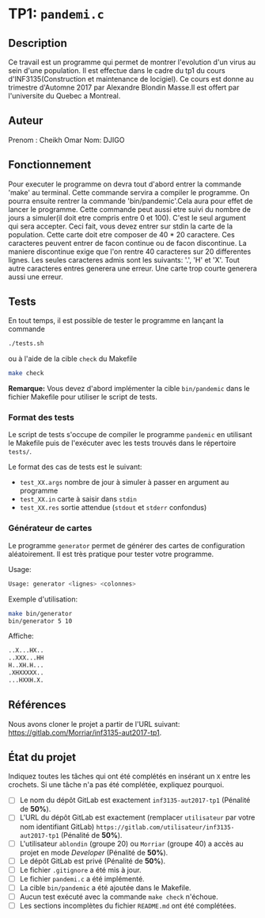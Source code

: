 # TP1: `pandemi.c`

## Description

Ce travail est un programme qui permet de montrer l'evolution d'un virus au sein d'une population.
Il est effectue dans le cadre du tp1 du cours d'INF3135(Construction et maintenance de locigiel).
Ce cours est donne au trimestre d'Automne 2017 par Alexandre Blondin Masse.Il est offert par 
l'universite du Quebec a Montreal.

## Auteur

Prenom : Cheikh Omar
Nom: DJIGO

## Fonctionnement

Pour executer le programme on devra tout d'abord entrer la commande 'make' au 
terminal. Cette commande servira a compiler le programme. On pourra ensuite 
rentrer la commande 'bin/pandemic'.Cela aura pour effet de lancer le programme.
Cette commande peut aussi etre suivi du nombre de jours a simuler(il doit etre
compris entre 0 et 100). C'est le seul argument qui sera accepter. Ceci fait,
vous devez entrer sur stdin la carte de la population. Cette carte doit etre
composer de 40 * 20 caractere. Ces caracteres peuvent entrer de facon continue
ou de facon discontinue. La maniere discontinue exige que l'on rentre 40 
caracteres sur 20 differentes lignes. Les seules caracteres admis sont les suivants:
'.', 'H' et 'X'. Tout autre caracteres entres generera une erreur. Une carte trop 
courte generera aussi une erreur. 
    
## Tests

En tout temps, il est possible de tester le programme en lançant la commande

```sh
./tests.sh
```

ou à l'aide de la cible `check` du Makefile

```sh
make check
```

**Remarque:** Vous devez d'abord implémenter la cible `bin/pandemic` dans le
fichier Makefile pour utiliser le script de tests.

### Format des tests

Le script de tests s'occupe de compiler le programme `pandemic` en utilisant le
Makefile puis de l'exécuter avec les tests trouvés dans le répertoire `tests/`.

Le format des cas de tests est le suivant:

* `test_XX.args` nombre de jour à simuler à passer en argument au programme
* `test_XX.in` carte à saisir dans `stdin`
* `test_XX.res` sortie attendue (`stdout` et `stderr` confondus)

### Générateur de cartes

Le programme `generator` permet de générer des cartes de configuration aléatoirement.
Il est très pratique pour tester votre programme.

Usage:
```sh
Usage: generator <lignes> <colonnes>
```

Exemple d'utilisation:
```sh
make bin/generator
bin/generator 5 10
```

Affiche:
```sh
..X...HX..
..XXX...HH
H..XH.H...
.XHXXXXX..
...HXXH.X.
```

## Références

Nous avons cloner le projet a partir de l'URL suivant: https://gitlab.com/Morriar/inf3135-aut2017-tp1.

## État du projet

Indiquez toutes les tâches qui ont été complétés en insérant un `X` entre les
crochets. Si une tâche n'a pas été complétée, expliquez pourquoi.

* [ ] Le nom du dépôt GitLab est exactement `inf3135-aut2017-tp1` (Pénalité de
  **50%**).
* [ ] L'URL du dépôt GitLab est exactement (remplacer `utilisateur` par votre
  nom identifiant GitLab) `https://gitlab.com/utilisateur/inf3135-aut2017-tp1`
  (Pénalité de **50%**).
* [ ] L'utilisateur `ablondin` (groupe 20) ou `Morriar` (groupe 40) a accès au
  projet en mode *Developer* (Pénalité de **50%**).
* [ ] Le dépôt GitLab est privé (Pénalité de **50%**).
* [ ] Le fichier `.gitignore` a été mis à jour.
* [ ] Le fichier `pandemi.c` a été implémenté.
* [ ] La cible `bin/pandemic` a été ajoutée dans le Makefile.
* [ ] Aucun test exécuté avec la commande `make check` n'échoue.
* [ ] Les sections incomplètes du fichier `README.md` ont été complétées.
